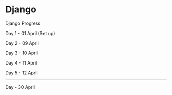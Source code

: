 # Django
 Django Progress

Day 1 - 01 April (Set up)

Day 2 - 09 April 

Day 3 - 10 April

Day 4 - 11 April

Day 5 - 12 April

--------------------

Day   - 30 April